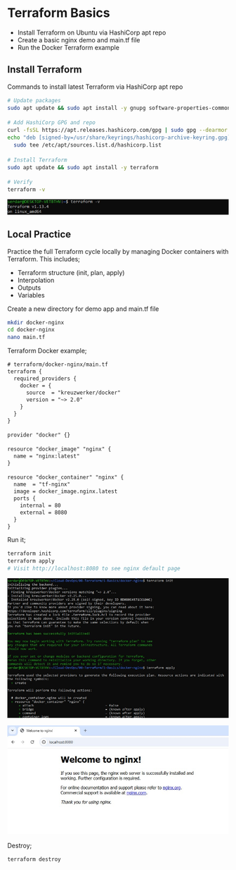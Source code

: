 # Terraform Basics
- Install Terraform on Ubuntu via HashiCorp apt repo
- Create a basic nginx demo and main.tf file
- Run the Docker Terraform example

## Install Terraform
Commands to install latest Terraform via HashiCorp apt repo
```bash
# Update packages
sudo apt update && sudo apt install -y gnupg software-properties-common curl

# Add HashiCorp GPG and repo
curl -fsSL https://apt.releases.hashicorp.com/gpg | sudo gpg --dearmor -o /usr/share/keyrings/hashicorp-archive-keyring.gpg
echo "deb [signed-by=/usr/share/keyrings/hashicorp-archive-keyring.gpg] https://apt.releases.hashicorp.com $(lsb_release -cs) main" | \
  sudo tee /etc/apt/sources.list.d/hashicorp.list

# Install Terraform
sudo apt update && sudo apt install -y terraform

# Verify
terraform -v
```
![terraform version control](screenshots/install-terraform.jpg)

## Local Practice
Practice the full Terraform cycle locally by managing Docker containers with Terraform. This includes;
- Terraform structure (init, plan, apply)
- Interpolation
- Outputs
- Variables

Create a new directory for demo app and main.tf file

```bash
mkdir docker-nginx
cd docker-nginx
nano main.tf
```
Terraform Docker example;
```hcl
# terraform/docker-nginx/main.tf
terraform {
  required_providers {
    docker = {
      source  = "kreuzwerker/docker"
      version = "~> 2.0"
    }
  }
}

provider "docker" {}

resource "docker_image" "nginx" {
  name = "nginx:latest"
}

resource "docker_container" "nginx" {
  name  = "tf-nginx"
  image = docker_image.nginx.latest
  ports {
    internal = 80
    external = 8080
  }
}
```
Run it;
```bash
terraform init
terraform apply
# Visit http://localhost:8080 to see nginx default page
```
![terraform basic commands](screenshots/terraform-basics.jpg)

![nginx default page](screenshots/localhost-browser.jpg)

Destroy;
```bash
terraform destroy
```

